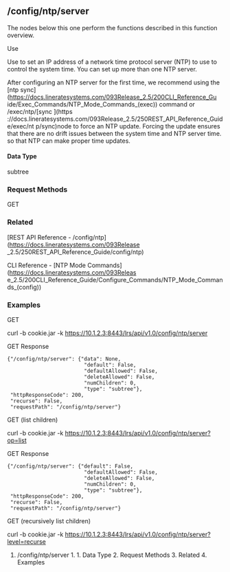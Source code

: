 ## /config/ntp/server

The nodes below this one perform the functions described in this function
overview.

Use

Use to set an IP address of a network time protocol server (NTP) to use to
control the system time. You can set up more than one NTP server.

After configuring an NTP server for the first time, we recommend using the
[ntp sync](https://docs.lineratesystems.com/093Release_2.5/200CLI_Reference_Gu
ide/Exec_Commands/NTP_Mode_Commands_(exec)) command or /exec/ntp/[sync ](https
://docs.lineratesystems.com/093Release_2.5/250REST_API_Reference_Guide/exec/nt
p/sync)node to force an NTP update. Forcing the update ensures that there are
no drift issues between the system time and NTP server time. so that NTP can
make proper time updates.

#### Data Type

subtree

### Request Methods

GET

### Related

[REST API Reference - /config/ntp](https://docs.lineratesystems.com/093Release
_2.5/250REST_API_Reference_Guide/config/ntp)

CLI Reference - [NTP Mode Commands](https://docs.lineratesystems.com/093Releas
e_2.5/200CLI_Reference_Guide/Configure_Commands/NTP_Mode_Commands_(config))

### Examples

GET

curl -b cookie.jar -k https://10.1.2.3:8443/lrs/api/v1.0/config/ntp/server

GET Response

    
    {"/config/ntp/server": {"data": None,
                             "default": False,
                             "defaultAllowed": False,
                             "deleteAllowed": False,
                             "numChildren": 0,
                             "type": "subtree"},
     "httpResponseCode": 200,
     "recurse": False,
     "requestPath": "/config/ntp/server"}
    

GET (list children)

curl -b cookie.jar -k
https://10.1.2.3:8443/lrs/api/v1.0/config/ntp/server?op=list

GET Response

    
    {"/config/ntp/server": {"default": False,
                             "defaultAllowed": False,
                             "deleteAllowed": False,
                             "numChildren": 0,
                             "type": "subtree"},
     "httpResponseCode": 200,
     "recurse": False,
     "requestPath": "/config/ntp/server"}
    

GET (recursively list children)

curl -b cookie.jar -k
https://10.1.2.3:8443/lrs/api/v1.0/config/ntp/server?level=recurse

  1. /config/ntp/server
    1.       1. Data Type
    2. Request Methods
    3. Related
    4. Examples

